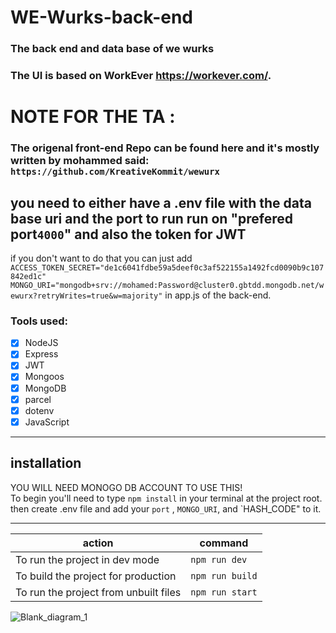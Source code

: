 
# WE-Wurks-back-end
### The back end and data base of we wurks
### The UI is based on WorkEver https://workever.com/. 

# NOTE FOR THE TA : <br/>
### The origenal front-end Repo can be found here and it's mostly written by mohammed said: `https://github.com/KreativeKommit/wewurx`
## you need to either have a .env file with the data base uri and the port to run run on "prefered port`4000`" and also the token for JWT<br/> 
if you don't want to do that you can just add 
`ACCESS_TOKEN_SECRET="de1c6041fdbe59a5deef0c3af522155a1492fcd0090b9c107842ed1c"
MONGO_URI="mongodb+srv://mohamed:Password@cluster0.gbtdd.mongodb.net/wewurx?retryWrites=true&w=majority"` 
in app.js of the back-end.
### Tools used: ###

- [x] NodeJS
- [x] Express
- [x] JWT
- [x] Mongoos
- [x] MongoDB
- [x] parcel
- [x] dotenv
- [x] JavaScript
- - - -


## installation ##
YOU WILL NEED MONOGO DB ACCOUNT TO USE THIS!<br/>
To begin you'll need to type `npm install` in your terminal at the project root.
then create .env file and add your `port` , `MONGO_URI`, and `HASH_CODE" to it.

- - - -

action                                 |    command
-------------------------------------- | -------------
To run the project in dev mode         |    `npm run dev`
To build the project for production    |    `npm run build`
To run the project from unbuilt files  |    `npm run start`


![Blank_diagram_1](https://user-images.githubusercontent.com/70591959/120045459-54d22500-c010-11eb-86ed-247b6f81748b.png)
